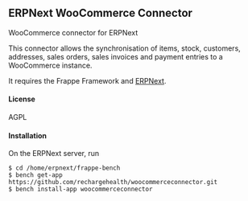 ## ERPNext WooCommerce Connector

WooCommerce connector for ERPNext

This connector allows the synchronisation of items, stock, customers, addresses, sales orders, sales invoices and payment entries to a WooCommerce instance.

It requires the Frappe Framework and [ERPNext](https://erpnext.org).

#### License

AGPL

#### Installation

On the ERPNext server, run

    $ cd /home/erpnext/frappe-bench
	$ bench get-app https://github.com/rechargehealth/woocommerceconnector.git
	$ bench install-app woocommerceconnector
